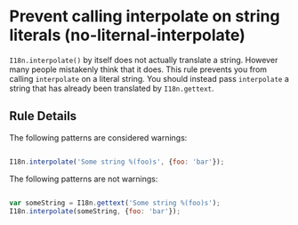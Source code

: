 # Prevent calling interpolate on string literals (no-liternal-interpolate)

`I18n.interpolate()` by itself does not actually translate a string. However
many people mistakenly think that it does. This rule prevents you from calling
`interpolate` on a literal string. You should instead pass `interpolate`
a string that has already been translated by `I18n.gettext`.

## Rule Details

The following patterns are considered warnings:

```js

I18n.interpolate('Some string %(foo)s', {foo: 'bar'});

```

The following patterns are not warnings:

```js

var someString = I18n.gettext('Some string %(foo)s');
I18n.interpolate(someString, {foo: 'bar'});

```
